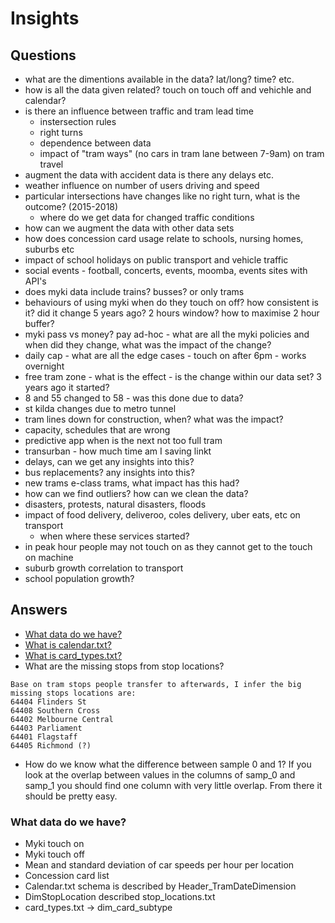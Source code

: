 # Insights

## Questions

  - what are the dimentions available in the data? lat/long? time? etc.
  - how is all the data given related? touch on touch off and vehichle and calendar?
  - is there an influence between traffic and tram lead time
    - instersection rules
    - right turns
    - dependence between data
    - impact of "tram ways" (no cars in tram lane between 7-9am) on tram travel
  - augment the data with accident data is there any delays etc.
  - weather influence on number of users driving and speed
  - particular intersections have changes like no right turn, what is the outcome? (2015-2018)
    - where do we get data for changed traffic conditions
  - how can we augment the data with other data sets
  - how does concession card usage relate to schools, nursing homes, suburbs etc
  - impact of school holidays on public transport and vehicle traffic
  - social events - football, concerts, events, moomba, events sites with API's
  - does myki data include trains? busses? or only trams
  - behaviours of using myki when do they touch on off? how consistent is it? did it change 5 years ago? 2 hours window? how to maximise 2 hour buffer?
  - myki pass vs money? pay ad-hoc - what are all the myki policies and when did they change, what was the impact of the change?
  - daily cap - what are all the edge cases - touch on after 6pm - works overnight
  - free tram zone - what is the effect - is the change within our data set? 3 years ago it started?
  - 8 and 55 changed to 58 - was this done due to data?
  - st kilda changes due to metro tunnel
  - tram lines down for construction, when? what was the impact?
  - capacity, schedules that are wrong
  - predictive app when is the next not too full tram
  - transurban - how much time am I saving linkt
  - delays, can we get any insights into this?
  - bus replacements? any insights into this?
  - new trams e-class trams, what impact has this had?
  - how can we find outliers? how can we clean the data?
  - disasters, protests, natural disasters, floods
  - impact of food delivery, deliveroo, coles delivery, uber eats, etc on transport
    - when where these services started?
  - in peak hour people may not touch on as they cannot get to the touch on machine
  - suburb growth correlation to transport
  - school population growth?
  
## Answers

  - [What data do we have?](README.md#what-data-do-we-have)
  - [What is calendar.txt?](what_is_calendar_txt.ipynb)
  - [What is card_types.txt?](what_is_card_types_txt.ipynb)
  - What are the missing stops from stop locations?
  ```
Base on tram stops people transfer to afterwards, I infer the big missing stops locations are:
64404 Flinders St
64408 Southern Cross
64402 Melbourne Central
64403 Parliament
64401 Flagstaff
64405 Richmond (?)
   ```
 - How do we know what the difference between sample 0 and 1?
 If you look at the overlap between values in the columns of samp_0 and samp_1 you should find one column with very little overlap. From there it should be pretty easy.

### What data do we have?

  - Myki touch on
  - Myki touch off
  - Mean and standard deviation of car speeds per hour per location
  - Concession card list
  - Calendar.txt schema is described by Header_TramDateDimension
  - DimStopLocation described stop_locations.txt
  - card_types.txt → dim_card_subtype
